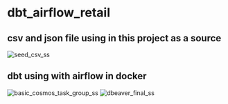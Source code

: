# dbt_airflow_retail

## csv and json file using in this project as a source
![seed_csv_ss](https://github.com/burakdoguu/dbt_airflow_retail/assets/73526595/e3150411-69c8-42e6-b7b1-2d1984121a2b)

## dbt using with airflow in docker
![basic_cosmos_task_group_ss](https://github.com/burakdoguu/dbt_airflow_retail/assets/73526595/420c3659-eefd-4389-9f49-68c8c1ceb45c)
![dbeaver_final_ss](https://github.com/burakdoguu/dbt_airflow_retail/assets/73526595/2c675901-5353-443e-9c4e-1ef12d35730f)

